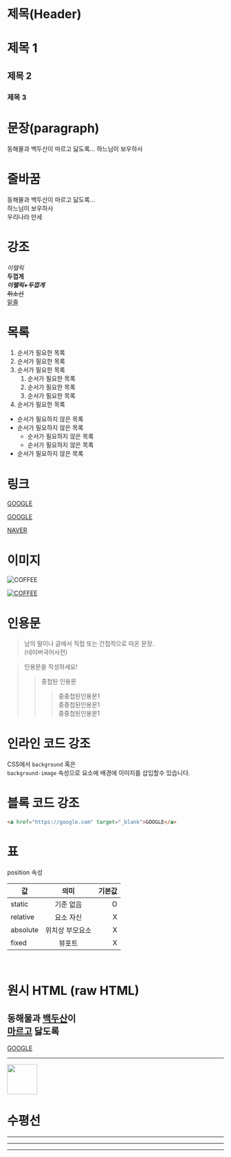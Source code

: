 # 제목(Header)

# 제목 1
## 제목 2
### 제목 3

# 문장(paragraph)

동해물과 백두산이 마르고 닳도록...
하느님이 보우하사

# 줄바꿈

동해물과 백두산이 마르고 닳도록...  
하느님이 보우하사 <br/>
우리나라 만세

# 강조

_이텔릭_  
**두껍게**  
**_이텔릭+두껍게_**  
~~취소선~~  
<u>밑줄</u>  

# 목록

1. 순서가 필요한 목록
2. 순서가 필요한 목록
3. 순서가 필요한 목록
    1. 순서가 필요한 목록
    1. 순서가 필요한 목록
    1. 순서가 필요한 목록
1. 순서가 필요한 목록  
  

- 순서가 필요하지 않은 목록
- 순서가 필요하지 않은 목록
    - 순서가 필요하지 않은 목록
    - 순서가 필요하지 않은 목록
- 순서가 필요하지 않은 목록

# 링크
<a href="https://google.com">GOOGLE</a>  
    
[GOOGLE](https://google.com)  
  
[NAVER](https://naver.com "NAVER로 이동!")

# 이미지

![COFFEE](https://t1.daumcdn.net/cfile/tistory/24283C3858F778CA2E)
  
[![COFFEE](https://t1.daumcdn.net/cfile/tistory/24283C3858F778CA2E)](https://naver.com)

# 인용문

> 남의 말이나 글에서 직접 또는 간접적으로 따온 문장.  
> (네이버국어사전)  
  
>인용문을 작성하세요!  
>>중첩된 인용문  
>>>중중첩된인용문1  
>>>중중첩된인용문1  
>>>중중첩된인용문1  
# 인라인 코드 강조
CSS에서 `background` 혹은  
`background-image` 속성으로 요소에 배경에 이미지를 삽입할수 있습니다.

# 블록 코드 강조
```html
<a href="https://google.com" target="_blank">GOOGLE</a>
```
# 표

position 속성  

값 | 의미 | 기본값
--|:--:|--:
static | 기준 없음 | O
relative | 요소 자신 | X
absolute | 위치상 부모요소 | X
fixed | 뷰포트 | X
  
  </br>
    
# 원시 HTML (raw HTML)

동해물과 <u>백두산</u>이<br/>
<span style="text-decoration : underline;">마르고</span> 닳도록
  ---
<a href="https://google.com" target="_blank">GOOGLE</a>
***
<img width="70" src="https://t1.daumcdn.net/cfile/tistory/24283C3858F778CA2E">

# 수평선
---
***
___
